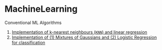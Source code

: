 # MachineLearning
Conventional ML Algorithms
   1. [Implementation of k-nearest neighbours (`KNN`) and linear regression](./A1)
   2. [Implementation of (1) Mixtures of Gaussians and (2) Logistic Regression for classification](./A2)



   
